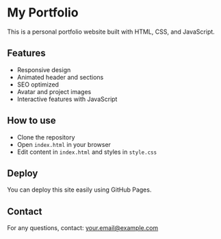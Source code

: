 # My Portfolio

This is a personal portfolio website built with HTML, CSS, and JavaScript.

## Features

- Responsive design
- Animated header and sections
- SEO optimized
- Avatar and project images
- Interactive features with JavaScript

## How to use

- Clone the repository
- Open `index.html` in your browser
- Edit content in `index.html` and styles in `style.css`

## Deploy

You can deploy this site easily using GitHub Pages.

## Contact

For any questions, contact: your.email@example.com
